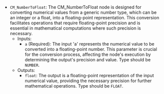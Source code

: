 - `CM_NumberToFloat`: The CM_NumberToFloat node is designed for converting numerical values from a generic number type, which can be an integer or a float, into a floating-point representation. This conversion facilitates operations that require floating-point precision and is essential in mathematical computations where such precision is necessary.
    - Inputs:
        - `a` (Required): The input 'a' represents the numerical value to be converted into a floating-point number. This parameter is crucial for the conversion process, affecting the node's execution by determining the output's precision and value. Type should be `NUMBER`.
    - Outputs:
        - `float`: The output is a floating-point representation of the input numerical value, providing the necessary precision for further mathematical operations. Type should be `FLOAT`.
